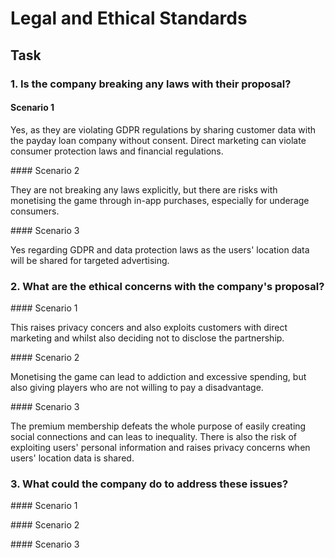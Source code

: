 # Legal and Ethical Standards

## Task

### 1. Is the company breaking any laws with their proposal?

#### Scenario 1

Yes, as they are violating GDPR regulations by sharing customer data with the payday loan company without consent. Direct marketing can violate consumer protection laws and financial regulations.

#### Scenario 2

They are not breaking any laws explicitly, but there are risks with monetising the game through in-app purchases, especially for underage consumers.

#### Scenario 3

Yes regarding GDPR and data protection laws as the users' location data will be shared for targeted advertising.


### 2. What are the ethical concerns with the company's proposal?

#### Scenario 1

This raises privacy concers and also exploits customers with direct marketing and whilst also deciding not to disclose the partnership.

#### Scenario 2

Monetising the game can lead to addiction and excessive spending, but also giving players who are not willing to pay a disadvantage.

#### Scenario 3

The premium membership defeats the whole purpose of easily creating social connections and can leas to inequality. There is also the risk of exploiting users' personal information and raises privacy concerns when users' location data is shared.


### 3. What could the company do to address these issues?

#### Scenario 1


#### Scenario 2

#### Scenario 3